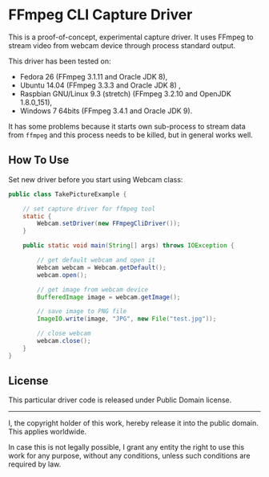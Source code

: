 # FFmpeg CLI Capture Driver

This is a proof-of-concept, experimental capture driver. It uses FFmpeg to 
stream video from webcam device through process standard output.

This driver has been tested on:

* Fedora 26 (FFmpeg 3.1.11 and Oracle JDK 8),
* Ubuntu 14.04 (FFmpeg 3.3.3 and Oracle JDK 8) ,
* Raspbian GNU/Linux 9.3 (stretch) (FFmpeg 3.2.10 and OpenJDK 1.8.0_151),
* Windows 7 64bits (FFmpeg 3.4.1 and Oracle JDK 9).

It has some problems because
it starts own sub-process to stream data from `ffmpeg` and this process needs to be killed,
but in general works well.

## How To Use

Set new driver before you start using Webcam class:

```java
public class TakePictureExample {

	// set capture driver for ffmpeg tool
	static {
		Webcam.setDriver(new FFmpegCliDriver());
	}

	public static void main(String[] args) throws IOException {

		// get default webcam and open it
		Webcam webcam = Webcam.getDefault();
		webcam.open();

		// get image from webcam device
		BufferedImage image = webcam.getImage();

		// save image to PNG file
		ImageIO.write(image, "JPG", new File("test.jpg"));

		// close webcam
		webcam.close();
	}
}
```

## License

This particular driver code is released under Public Domain license.

---

I, the copyright holder of this work, hereby release it into the
public domain. This applies worldwide.

In case this is not legally possible, I grant any entity the right
to use this work for any purpose, without any conditions, unless 
such conditions are required by law.

